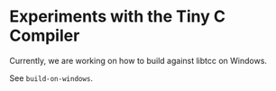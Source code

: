 # Experiments with the Tiny C Compiler

Currently, we are working on how to build against libtcc on Windows.

See `build-on-windows`.
